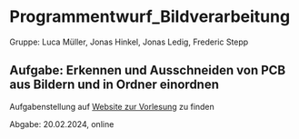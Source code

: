 # Programmentwurf_Bildverarbeitung

Gruppe: Luca Müller, Jonas Hinkel, Jonas Ledig, Frederic Stepp

## Aufgabe: Erkennen und Ausschneiden von PCB aus Bildern und in Ordner einordnen
Aufgabenstellung auf [Website zur Vorlesung](https://virtlab.fakultaet-technik.de/Vorlesungen/Bildverarbeitung.html#/Programmentwurf) zu finden

Abgabe: 20.02.2024, online
